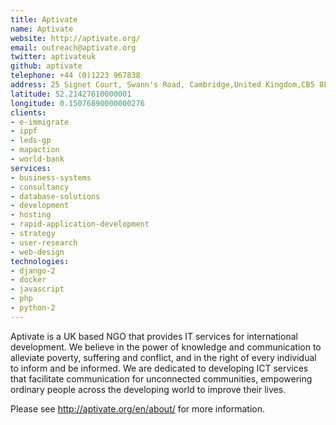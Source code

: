 ```yaml
---
title: Aptivate
name: Aptivate
website: http://aptivate.org/
email: outreach@aptivate.org
twitter: aptivateuk
github: aptivate
telephone: +44 (0)1223 967838
address: 25 Signet Court, Swann's Road, Cambridge,United Kingdom,CB5 8LA
latitude: 52.21427610000001
longitude: 0.15076890000000276
clients:
- e-immigrate
- ippf
- leds-gp
- mapaction
- world-bank
services:
- business-systems
- consultancy
- database-solutions
- development
- hosting
- rapid-application-development
- strategy
- user-research
- web-design
technologies:
- django-2
- docker
- javascript
- php
- python-2
---
```


Aptivate is a UK based NGO that provides IT services for international development. We believe in the power of knowledge and communication to alleviate poverty, suffering and conflict, and in the right of every individual to inform and be informed. We are dedicated to developing ICT services that facilitate communication for unconnected communities, empowering ordinary people across the developing world to improve their lives.

Please see http://aptivate.org/en/about/ for more information.
